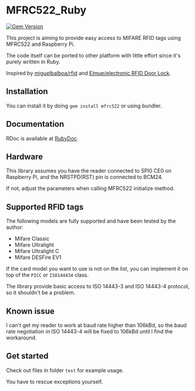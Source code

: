 # MFRC522_Ruby

[![Gem Version](https://badge.fury.io/rb/mfrc522.svg)](https://badge.fury.io/rb/mfrc522)

This project is aiming to provide easy access to MIFARE RFID tags using MFRC522 and Raspberry Pi.

The code itself can be ported to other platform with little effort since it's purely written in Ruby.

Inspired by [miguelbalboa/rfid](https://github.com/miguelbalboa/rfid) and [Elmue/electronic RFID Door Lock](http://www.codeproject.com/Articles/1096861/DIY-electronic-RFID-Door-Lock-with-Battery-Backup).

## Installation

You can install it by doing `gem install mfrc522` or using bundler.

## Documentation

RDoc is available at [RubyDoc](http://www.rubydoc.info/github/atitan/MFRC522_Ruby/master).

## Hardware

This library assumes you have the reader connected to SPI0 CE0 on Raspberry Pi, and the NRSTPD(RST) pin is connected to BCM24.

If not, adjust the parameters when calling MFRC522 initialize method.

## Supported RFID tags

The following models are fully supported and have been tested by the author:

*   Mifare Classic
*   Mifare Ultralight
*   Mifare Ultralight C
*   Mifare DESFire EV1

If the card model you want to use is not on the list, you can implement it on top of the `PICC` or `ISO144434` class.

The library provide basic access to ISO 14443-3 and ISO 14443-4 protocol, so it shouldn't be a problem.

## Known issue

I can't get my reader to work at baud rate higher than 106kBd, so the baud rate negotiation in ISO 14443-4 will be fixed to 106kBd until I find the workaround.

## Get started

Check out files in folder `test` for example usage.

You have to rescue exceptions yourself.


